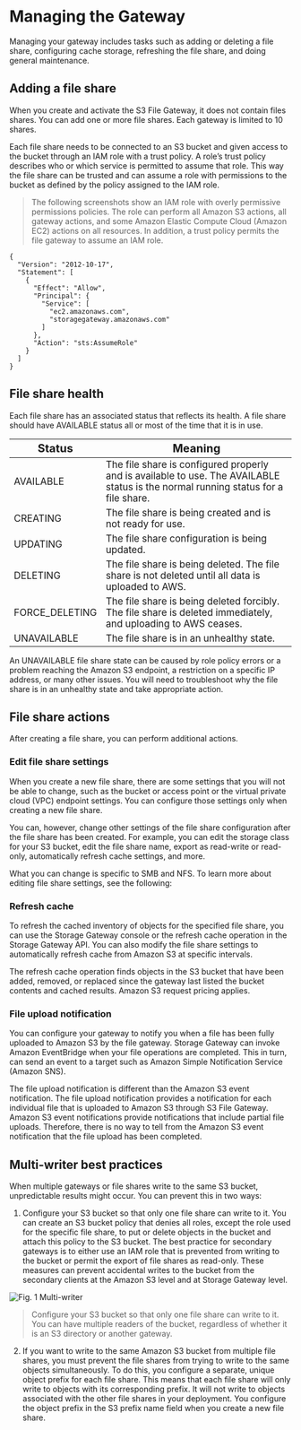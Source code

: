 # Managing the Gateway

Managing your gateway includes tasks such as adding or deleting a file share, configuring cache storage, refreshing the file share, and doing general maintenance. 

## Adding a file share

When you create and activate the S3 File Gateway, it does not contain files shares. You can add one or more file shares. Each gateway is limited to 10 shares.

Each file share needs to be connected to an S3 bucket and given access to the bucket through an IAM role with a trust policy. A role’s trust policy describes who or which service is permitted to assume that role. This way the file share can be trusted and can assume a role with permissions to the bucket as defined by the policy assigned to the IAM role.

> The following screenshots show an IAM role with overly permissive permissions policies. The role can perform all Amazon S3 actions, all gateway actions, and some Amazon Elastic Compute Cloud (Amazon EC2) actions on all resources. In addition, a trust policy permits the file gateway to assume an IAM role.

```
{
  "Version": "2012-10-17",
  "Statement": [
    {
      "Effect": "Allow",
      "Principal": {
        "Service": [
          "ec2.amazonaws.com",
          "storagegateway.amazonaws.com"
        ]
      },
      "Action": "sts:AssumeRole"
    }
  ]
}
```

## File share health

Each file share has an associated status that reflects its health. A file share should have AVAILABLE status all or most of the time that it is in use. 

<table style="width:100%;"><thead><tr><th><span style="font-size:20px;">Status</span><br></th><th><span style="font-size:20px;">Meaning</span><br></th></tr></thead><tbody><tr><td style="width:19.6915%;"><span style="font-size:17px;">AVAILABLE</span><br></td><td style="width:80.1618%;"><span style="font-size:17px;">The file share is configured properly and is available to use. The AVAILABLE status is the normal running status for a file share.</span><br></td></tr><tr><td style="width:19.6915%;"><span style="font-size:17px;">CREATING</span><br></td><td style="width:80.1618%;"><span style="font-size:17px;">The file share is being created and is not ready for use.</span><br></td></tr><tr><td style="width:19.6915%;"><span style="font-size:17px;">UPDATING</span><br></td><td style="width:80.1618%;"><span style="font-size:17px;">The file share configuration is being updated.<br></span></td></tr><tr><td style="width:19.6915%;"><span style="font-size:17px;">DELETING</span><br></td><td style="width:80.1618%;"><span style="font-size:17px;">The file share is being deleted. The file share is not deleted until all data is uploaded to AWS.</span><br></td></tr><tr><td style="width:19.6915%;"><span style="font-size:17px;">FORCE_DELETING</span><br></td><td style="width:80.1618%;"><span style="font-size:17px;">The file share is being deleted forcibly. The file share is deleted immediately, and uploading to AWS ceases.</span><br></td></tr><tr><td style="width:19.6915%;"><span style="font-size:17px;">UNAVAILABLE</span><br></td><td style="width:80.1618%;"><span style="font-size:17px;">The file share is in an unhealthy state.</span><br></td></tr></tbody></table>

An UNAVAILABLE file share state can be caused by role policy errors or a problem reaching the Amazon S3 endpoint, a restriction on a specific IP address, or many other issues. You will need to troubleshoot why the file share is in an unhealthy state and take appropriate action.

## File share actions

After creating a file share, you can perform additional actions.

### Edit file share settings

When you create a new file share, there are some settings that you will not be able to change, such as the bucket or access point or the virtual private cloud (VPC) endpoint settings. You can configure those settings only when creating a new file share.

You can, however, change other settings of the file share configuration after the file share has been created. For example, you can edit the storage class for your S3 bucket, edit the file share name, export as read-write or read-only, automatically refresh cache settings, and more. 

What you can change is specific to SMB and NFS. To learn more about editing file share settings, see the following:

### Refresh cache

To refresh the cached inventory of objects for the specified file share, you can use the Storage Gateway console or the refresh cache operation in the Storage Gateway API. You can also modify the file share settings to automatically refresh cache from Amazon S3 at specific intervals.

The refresh cache operation finds objects in the S3 bucket that have been added, removed, or replaced since the gateway last listed the bucket contents and cached results. Amazon S3 request pricing applies.

### File upload notification

You can configure your gateway to notify you when a file has been fully uploaded to Amazon S3 by the file gateway. Storage Gateway can invoke Amazon EventBridge when your file operations are completed. This in turn, can send an event to a target such as Amazon Simple Notification Service (Amazon SNS).

The file upload notification is different than the Amazon S3 event notification. The file upload notification provides a notification for each individual file that is uploaded to Amazon S3 through S3 File Gateway. Amazon S3 event notifications provide notifications that include partial file uploads. Therefore, there is no way to tell from the Amazon S3 event notification that the file upload has been completed.

## Multi-writer best practices

When multiple gateways or file shares write to the same S3 bucket, unpredictable results might occur. You can prevent this in two ways:

1. Configure your S3 bucket so that only one file share can write to it. You can create an S3 bucket policy that denies all roles, except the role used for the specific file share, to put or delete objects in the bucket and attach this policy to the S3 bucket. The best practice for secondary gateways is to either use an IAM role that is prevented from writing to the bucket or permit the export of file shares as read-only. These measures can prevent accidental writes to the bucket from the secondary clients at the Amazon S3 level and at Storage Gateway level.

![Fig. 1 Multi-writer](img/SAA-CO2/storage-gateway/s3-file-gateway/security-and-management/managing-the-gateway/diag01.png)

> Configure your S3 bucket so that only one file share can write to it. You can have multiple readers of the bucket, regardless of whether it is an S3 directory or another gateway. 

2. If you want to write to the same Amazon S3 bucket from multiple file shares, you must prevent the file shares from trying to write to the same objects simultaneously. To do this, you configure a separate, unique object prefix for each file share. This means that each file share will only write to objects with its corresponding prefix. It will not write to objects associated with the other file shares in your deployment. You configure the object prefix in the S3 prefix name field when you create a new file share.
